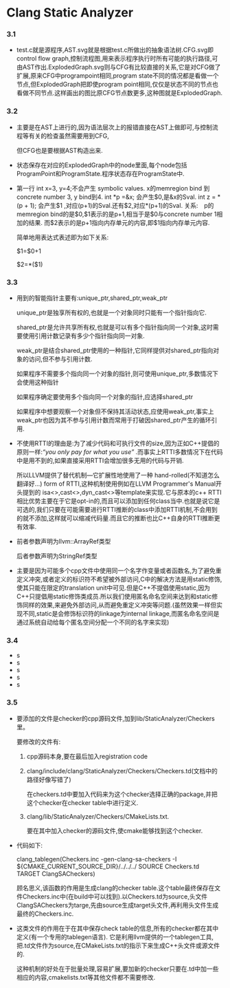# Clang Static Analyzer



### 3.1

* test.c就是源程序,AST.svg就是根据test.c所做出的抽象语法树.CFG.svg即control flow graph,控制流程图,用来表示程序执行时所有可能的执行路径,可由AST作出.ExplodedGraph.svg则与CFG有比较直接的关系,它是对CFG做了扩展,原来CFG中programpoint相同,program state不同的情况都是看做一个节点,但ExplodedGraph把即使program point相同,仅仅是状态不同的节点也看做不同节点.这样画出的图比原CFG节点数更多,这种图就是ExplodedGraph.



### 3.2

* 主要是在AST上进行的,因为语法层次上的报错直接在AST上做即可,与控制流程等有关的检查虽然需要用到CFG,

  但CFG也是要根据AST构造出来.

* 状态保存在对应的ExplodedGraph中的node里面,每个node包括ProgramPoint和ProgramState.程序状态存在ProgramState中.

* 第一行 int x=3, y=4;不会产生 symbolic values. x的memregion bind 到concrete number 3, y bind到4.
  int *p =&x; 会产生\$0,是&x的Sval.
  int z = *(p + 1); 会产生\$1 ,对应(p+1)的Sval.还有\$2,对应\*(p+1)的Sval.
  关系:　p的memregion bind的是\$0,\$1表示的是p+1,相当于是$0与concrete number 1相加的结果.
  而\$2表示的是p+1指向内存单元的内容,即\$1指向内存单元内容.

  简单地用表达式表述即为如下关系:

  \$1=\$0+1

  \$2=*(\$1)



### 3.3

* 用到的智能指针主要有:unique_ptr,shared_ptr,weak_ptr

  unique_ptr是独享所有权的,也就是一个对象同时只能有一个指针指向它.

  shared_ptr是允许共享所有权,也就是可以有多个指针指向同一个对象,这时需要使用引用计数记录有多少个指针指向同一对象.

  weak_ptr是结合shared_ptr使用的一种指针,它同样提供对shared_ptr指向对象的访问,但不参与引用计数.

  如果程序不需要多个指向同一个对象的指针,则可使用unique_ptr,多数情况下会使用这种指针

  如果程序确定要使用多个指向同一个对象的指针,应选择shared_ptr

  如果程序中想要观察一个对象但不保持其活动状态,应使用weak_ptr,事实上weak_ptr也因为其不参与引用计数而常用于打破因shared_ptr产生的循环引用.

* 不使用RTTI的理由是:为了减少代码和可执行文件的size,因为正如C++提倡的原则一样:*“you only pay for what you use”* .而事实上RTTI多数情况下在代码中是用不到的,如果直接采用RTTI会增加很多无用的代码与开销.

  所以LLVM提供了替代机制—它扩展性地使用了一种 hand-rolled(不知道怎么翻译好...) form of RTTI,这种机制使用例如在LLVM Programmer's Manual开头提到的 isa<>,cast<>,dyn_cast<>等template来实现.它与原本的c++ RTTI相比优势主要在于它是opt-in的,而且可以添加到任何class当中.也就是说它是可选的,我们只要在可能需要进行RTTI推断的class中添加RTTI机制,不会用到的就不添加,这样就可以缩减代码量.而且它的推断也比C++自身的RTTI推断更有效率.

* 前者参数声明为llvm::ArrayRef类型

  后者参数声明为StringRef类型


* 主要是因为可能多个cpp文件中使用同一个名字作变量或者函数名,为了避免重定义冲突,或者定义的标识符不希望被外部访问,C中的解决方法是用static修饰,使其只能在限定的translation unit中可见.但是C++不提倡使用static,因为C++只提倡用static修饰类成员.所以我们使用匿名命名空间来达到和static修饰同样的效果,来避免外部访问,从而避免重定义冲突等问题.(虽然效果一样但实现不同,static是会修饰标识符的linkage为internal linkage,而匿名命名空间是通过系统自动给每个匿名空间分配一个不同的名字来实现)





### 3.4

* s
* s
* s
* s
* s



### 3.5

* 要添加的文件是checker的cpp源码文件,加到lib/StaticAnalyzer/Checkers里。

  要修改的文件有:

  1. cpp源码本身,要在最后加入registration code

  2. clang/include/clang/StaticAnalyzer/Checkers/Checkers.td(文档中的路径好像写错了)

     在checkers.td中要加入代码来为这个checker选择正确的package,并把这个checker在checker table中进行定义.

  3. clang/lib/StaticAnalyzer/Checkers/CMakeLists.txt.

     要在其中加入checker的源码文件,使cmake能够找到这个checker.

* 代码如下:

  clang_tablegen(Checkers.inc -gen-clang-sa-checkers
    -I ${CMAKE_CURRENT_SOURCE_DIR}/../../../
    SOURCE Checkers.td
    TARGET ClangSACheckers)

  顾名思义,该函数的作用是生成clang的checker table.这个table最终保存在文件Checkers.inc中(在build中可以找到).以Checkers.td为source,头文件ClangSACheckers为targe,先由source生成target头文件,再利用头文件生成最终的Checkers.inc.

* 这类文件的作用在于在其中保存check table的信息,所有的checker都在其中定义(有一个专用的tablegen语言). 它是利用llvm提供的一个tablegen工具,把.td文件作为source,在CMakeLists.txt的指示下来生成C++头文件或源文件的.

  这种机制的好处在于批量处理,容易扩展,要加新的checker只要在.td中加一些相应的内容,cmakelists.txt等其他文件都不需要修改.











